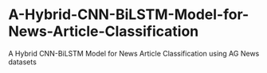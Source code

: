 # A-Hybrid-CNN-BiLSTM-Model-for-News-Article-Classification
A Hybrid CNN-BiLSTM Model for News Article Classification using AG News datasets

